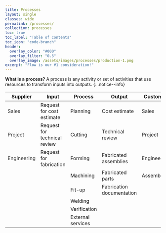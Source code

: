 ```yaml
---
title: Processes
layout: single
classes: wide
permalink: /processes/
collection: processes
toc: true
toc_label: "Table of contents"
toc_icon: "code-branch"
header:
  overlay_color: "#000"
  overlay_filter: "0.5"
  overlay_image: /assets/images/processes/production-1.png
excerpt: "Flow is our #1 consideration!"
---
```

**What is a process?** A process is any activity or set of activities that use resources to transform inputs into outputs.
{: .notice--info}

Supplier    | Input                        | Process           | Output                    | Customer
------------|------------------------------|-------------------|---------------------------|------------
Sales       | Request for cost estimate    | Planning          | Cost estimate             | Sales
Project     | Request for technical review | Cutting           | Technical review          | Project
Engineering | Request for fabrication      | Forming           | Fabricated assemblies     | Engineering
            |                              | Machining         | Fabricated parts          | Assembly
            |                              | Fit-up            | Fabrication documentation |
            |                              | Welding           |                           |
            |                              | Verification      |                           |
            |                              | External services |                           |
